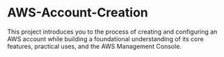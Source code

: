 # AWS-Account-Creation
This project introduces you to the process of creating and configuring an AWS account while building a foundational understanding of its core features, practical uses, and the AWS Management Console.
